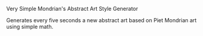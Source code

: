 Very Simple Mondrian's Abstract Art Style Generator

Generates every five seconds a new abstract art based on Piet Mondrian art using simple math.
